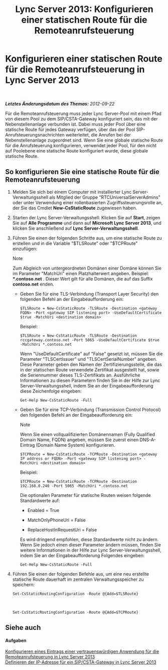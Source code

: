 ﻿---
title: 'Lync Server 2013: Konfigurieren einer statischen Route für die Remoteanrufsteuerung'
TOCTitle: Konfigurieren einer statischen Route für die Remoteanrufsteuerung
ms:assetid: f7003023-443d-48ee-989b-71e8b0b0abbd
ms:mtpsurl: https://technet.microsoft.com/de-de/library/Gg615051(v=OCS.15)
ms:contentKeyID: 49295934
ms.date: 05/19/2016
mtps_version: v=OCS.15
ms.translationtype: HT
---

# Konfigurieren einer statischen Route für die Remoteanrufsteuerung in Lync Server 2013

 

_**Letztes Änderungsdatum des Themas:** 2012-09-22_

Für die Remoteanrufsteuerung muss jeder Lync Server-Pool mit einem Pfad von diesem Pool zu dem SIP/CSTA-Gateway konfiguriert sein, das mit der Nebenstellenanlage verbunden ist. Dabei muss jeder Pool über eine statische Route für jedes Gateway verfügen, über das der Pool SIP-Anrufsteuerungsnachrichten weiterleitet, die Anrufen bei der Nebenstellenanlage zugeordnet sind. Wenn Sie eine globale statische Route für die Anrufsteuerung konfigurieren, verwendet jeder Pool, für den nicht auf Poolebene eine statische Route konfiguriert wurde, diese globale statische Route.

## So konfigurieren Sie eine statische Route für die Remoteanrufsteuerung

1.  Melden Sie sich bei einem Computer mit installierter Lync Server-Verwaltungsshell als Mitglied der Gruppe "RTCUniversalServerAdmins" oder unter Verwendung einer rollenbasierten Zugriffssteuerungsrolle an, der Sie das Cmdlet **New-CsStaticRoute** zugewiesen haben.

2.  Starten der Lync Server-Verwaltungsshell: Klicken Sie auf **Start**, zeigen Sie auf **Alle Programme** und dann auf **Microsoft Lync Server 2013**, und klicken Sie anschließend auf **Lync Server-Verwaltungsshell**.

3.  Führen Sie einen der folgenden Schritte aus, um eine statische Route zu erstellen und in die Variable "$TLSRoute" oder "$TCPRoute" einzufügen:
    

    > [!NOTE]
    > Zum Abgleich von untergeordneten Domänen einer Domäne können Sie im Parameter "MatchUri" einen Platzhalterwert angeben. Beispiel: <STRONG>*.contoso.net</STRONG> . Dieser Wert gilt für alle Domänen, die auf das Suffix <STRONG>contoso.net</STRONG> enden.

    
      - Geben Sie für eine TLS-Verbindung (Transport Layer Security) den folgenden Befehl an der Eingabeaufforderung ein:
        
            $TLSRoute = New-CsStaticRoute -TLSRoute -Destination <gateway FQDN> -Port <gateway SIP listening port> -UseDefaultCertificate $true -MatchUri <destination domain>
        
        Beispiel:
        
            $TLSRoute = New-CsStaticRoute -TLSRoute -Destination rccgateway.contoso.net -Port 5065 -UseDefaultCertificate $true -MatchUri *.contoso.net
        
        Wenn "UseDefaultCertificate" auf "False" gesetzt ist, müssen Sie die Parameter "TLSCertIssuer" und "TLSCertSerialNumber" angeben. Diese Parameter geben den Namen der Zertifizierungsstelle, die das in der statischen Route verwendete Zertifikat ausgestellt hat, sowie die Seriennummer dieses TLS-Zertifikats an. Ausführliche Informationen zu diesen Parametern finden Sie in der Hilfe zur Lync Server-Verwaltungsshell, indem Sie an der Eingabeaufforderung diese Zeichenfolge eingeben:
        
            Get-Help New-CsStaticRoute -Full
    
      - Geben Sie für eine TCP-Verbindung (Transmission Control Protocol) den folgenden Befehl an der Eingabeaufforderung ein:
        

        > [!NOTE]
        > Wenn Sie einen vollqualifizierten Domänennamen (Fully Qualified Domain Name, FQDN) angeben, müssen Sie zuerst einen DNS-A-Eintrag (Domain Name System) konfigurieren.

        
            $TCPRoute = New-CsStaticRoute -TCPRoute -Destination <gateway IP address or FQDN> -Port <gateway SIP listening port> -MatchUri <destination domain>
        
        Beispiel:
        
            $TCPRoute = New-CsStaticRoute -TCPRoute -Destination 192.168.0.240 -Port 5065 -MatchUri *.contoso.net
        
        Die optionalen Parameter für statische Routen weisen folgende Standardwerte auf:
        
          - Enabled = True
        
          - MatchOnlyPhoneUri = False
        
          - ReplaceHostInRequestUri = False
        
        Es wird dringend empfohlen, diese Standardwerte nicht zu ändern. Wenn Sie jedoch einen dieser Parameter ändern müssen, finden Sie weitere Informationen in der Hilfe zur Lync Server-Verwaltungsshell, indem Sie an der Eingabeaufforderung Folgendes eingeben:
        
            Get-Help New-CsStaticRoute -Full

4.  Führen Sie einen der folgenden Befehle aus, um eine neu erstellte statische Route dauerhaft im zentralen Verwaltungsspeicher zu speichern:
    
        Set-CsStaticRoutingConfiguration -Route @{Add=$TLSRoute}

       &nbsp;
    
        Set-CsStaticRoutingConfiguration -Route @{Add=$TCPRoute}

## Siehe auch

#### Aufgaben

[Konfigurieren eines Eintrags einer vertrauenswürdigen Anwendung für die Remoteanrufsteuerung in Lync Server 2013](lync-server-2013-configure-a-trusted-application-entry-for-remote-call-control.md)  
[Definieren der IP-Adresse für ein SIP/CSTA-Gateway in Lync Server 2013](lync-server-2013-define-a-sip-csta-gateway-ip-address.md)

